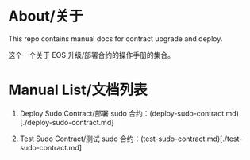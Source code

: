 # About/关于

This repo contains manual docs for contract upgrade and deploy.

这个一个关于 EOS 升级/部署合约的操作手册的集合。


# Manual List/文档列表

1. Deploy Sudo Contract/部署 sudo 合约：(deploy-sudo-contract.md)[./deploy-sudo-contract.md]

2. Test Sudo Contract/测试 sudo 合约：(test-sudo-contract.md)[./test-sudo-contract.md]
